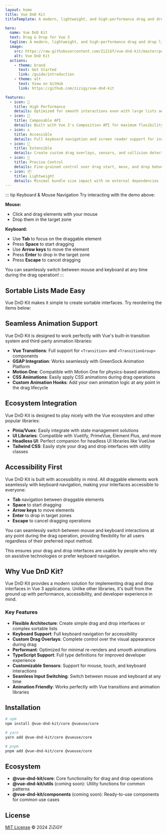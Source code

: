 ```yaml
---
layout: home
title: Vue DnD Kit
titleTemplate: A modern, lightweight, and high-performance drag and drop library for Vue 3

hero:
  name: Vue DnD Kit
  text: Drag & Drop for Vue 3
  tagline: A modern, lightweight, and high-performance drag and drop library for Vue 3
  image:
    src: https://raw.githubusercontent.com/ZiZiGY/vue-dnd-kit/master/public/logo.svg
    alt: Vue DnD Kit
  actions:
    - theme: brand
      text: Get Started
      link: /guide/introduction
    - theme: alt
      text: View on GitHub
      link: https://github.com/zizigy/vue-dnd-kit

features:
  - icon: 🚀
    title: High Performance
    details: Optimized for smooth interactions even with large lists and complex interfaces
  - icon: 🧩
    title: Composable API
    details: Built with Vue 3's Composition API for maximum flexibility and reusability
  - icon: ♿
    title: Accessible
    details: Full keyboard navigation and screen reader support for inclusive interfaces
  - icon: 🔌
    title: Extensible
    details: Create custom drag overlays, sensors, and collision detection algorithms
  - icon: 🎯
    title: Precise Control
    details: Fine-grained control over drag start, move, and drop behaviors
  - icon: 📦
    title: Lightweight
    details: Minimal bundle size impact with no external dependencies
---
```


<script setup>
import DnDDemo from './.vitepress/components/DnDDemo.vue'
import DnDList from './.vitepress/components/DnDList.vue'
</script>

<DnDDemo />

::: tip Keyboard & Mouse Navigation
Try interacting with the demo above:

**Mouse:**

- Click and drag elements with your mouse
- Drop them in the target zone

**Keyboard:**

- Use **Tab** to focus on the draggable element
- Press **Space** to start dragging
- Use **Arrow keys** to move the element
- Press **Enter** to drop in the target zone
- Press **Escape** to cancel dragging

You can seamlessly switch between mouse and keyboard at any time during the drag operation!
:::

## Sortable Lists Made Easy

Vue DnD Kit makes it simple to create sortable interfaces. Try reordering the items below:

<DnDList />

## Seamless Animation Support

Vue DnD Kit is designed to work perfectly with Vue's built-in transition system and third-party animation libraries:

- **Vue Transitions**: Full support for `<Transition>` and `<TransitionGroup>` components
- **GSAP Integration**: Works seamlessly with GreenSock Animation Platform
- **Motion One**: Compatible with Motion One for physics-based animations
- **CSS Animations**: Easily apply CSS animations during drag operations
- **Custom Animation Hooks**: Add your own animation logic at any point in the drag lifecycle

## Ecosystem Integration

Vue DnD Kit is designed to play nicely with the Vue ecosystem and other popular libraries:

- **Pinia/Vuex**: Easily integrate with state management solutions
- **UI Libraries**: Compatible with Vuetify, PrimeVue, Element Plus, and more
- **Headless UI**: Perfect companion for headless UI libraries like VueUse
- **Tailwind CSS**: Easily style your drag and drop interfaces with utility classes

## Accessibility First

Vue DnD Kit is built with accessibility in mind. All draggable elements work seamlessly with keyboard navigation, making your interfaces accessible to everyone:

- **Tab** navigation between draggable elements
- **Space** to start dragging
- **Arrow keys** to move elements
- **Enter** to drop in target zones
- **Escape** to cancel dragging operations

You can seamlessly switch between mouse and keyboard interactions at any point during the drag operation, providing flexibility for all users regardless of their preferred input method.

This ensures your drag and drop interfaces are usable by people who rely on assistive technologies or prefer keyboard navigation.

## Why Vue DnD Kit?

Vue DnD Kit provides a modern solution for implementing drag and drop interfaces in Vue 3 applications. Unlike other libraries, it's built from the ground up with performance, accessibility, and developer experience in mind.

### Key Features

- **Flexible Architecture**: Create simple drag and drop interfaces or complex sortable lists
- **Keyboard Support**: Full keyboard navigation for accessibility
- **Custom Drag Overlays**: Complete control over the visual appearance during drag
- **Performant**: Optimized for minimal re-renders and smooth animations
- **TypeScript Support**: Full type definitions for improved developer experience
- **Customizable Sensors**: Support for mouse, touch, and keyboard interactions
- **Seamless Input Switching**: Switch between mouse and keyboard at any time
- **Animation Friendly**: Works perfectly with Vue transitions and animation libraries

## Installation

```bash
# npm
npm install @vue-dnd-kit/core @vueuse/core

# yarn
yarn add @vue-dnd-kit/core @vueuse/core

# pnpm
pnpm add @vue-dnd-kit/core @vueuse/core
```

## Ecosystem

- **@vue-dnd-kit/core**: Core functionality for drag and drop operations
- **@vue-dnd-kit/utils** (coming soon): Utility functions for common patterns
- **@vue-dnd-kit/components** (coming soon): Ready-to-use components for common use cases

## License

[MIT License](https://github.com/zizigy/vue-dnd-kit/blob/main/LICENSE) © 2024 ZiZiGY

<style> :root { --vp-home-hero-image-background-image: linear-gradient(-45deg, #42b883 50%, #35495e 50%); --vp-home-hero-image-filter: blur(72px); } /* Уменьшаем базовую прозрачность фона */ .VPHero .image-bg { opacity: 0.5; /* было 0.8 */ transition: opacity 1s ease; } .VPHero .image-container { transform: scale(1.2); } /* Настраиваем свечение для светлой и темной темы */ .VPHero .image-container::after { content: ''; position: absolute; top: 50%; left: 50%; transform: translate(-50%, -50%); width: 80%; height: 80%; background: var(--vp-home-hero-image-background-image); filter: blur(120px); opacity: 0.3; /* было 0.6 */ z-index: -1; animation: pulse 4s ease-in-out infinite; } /* Настройка для светлой темы */ html:not(.dark) .VPHero .image-container::after { opacity: 0.2; /* Еще меньше прозрачности для светлой темы */ } @keyframes pulse { 0%, 100% { transform: translate(-50%, -50%) scale(1); opacity: 0.3; /* Уменьшили с 0.6 */ } 50% { transform: translate(-50%, -50%) scale(1.1); opacity: 0.4; /* Уменьшили с 0.8 */ } } /* Свечение при наведении тоже делаем мягче */ .VPHero .image-container:hover::after { animation: none; opacity: 0.5; /* было 0.8 */ filter: blur(90px); transition: all 0.5s ease; } </style>
